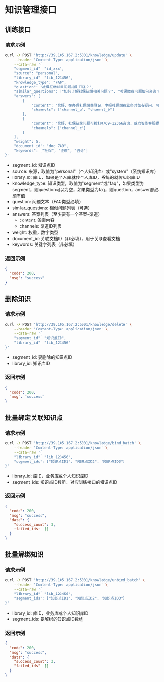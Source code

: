 # 知识管理接口

## 训练接口

### 请求示例

```bash
curl -X POST 'http://39.105.167.2:5001/knowledge/update' \
    --header 'Content-Type: application/json' \
    --data-raw '{
    "segment_id": "id_xxx",
    "source": "personal",
    "library_id": "lib_123456",
    "knowledge_type": "FAQ",
    "question": "社保征缴相关问题指引口径？",
    "similar_questions": ["如何了解社保征缴相关问题？", "社保缴费问题如何咨询？"],
    "answers": [
        {
            "content": "您好，在办理社保缴费登记、申报社保缴费业务时如有疑问，可拨打0769-12366纳税缴费服务热线咨询，其他社会保险问题可直接向"社保姐姐"智能客服提问或拨打东莞市政务服务便民热线0769-12345咨询。感谢您的理解！",
            "channels": ["channel_a", "channel_b"]
        },
        {
            "content": "您好，社保征缴问题可拨打0769-12366咨询，或向智能客服提问。",
            "channels": ["channel_c"]
        }
    ],
    "weight": 5,
    "document_id": "doc_789",
    "keywords": ["社保", "征缴", "咨询"]
}'
```

- segment_id: 知识点ID
- source: 来源，取值为"personal"（个人知识库）或"system"（系统知识库）
- library_id: 库ID，如果是个人库就传个人库ID，系统的就传知识库ID
- knowledge_type: 知识类型，取值为"segment"或"faq"，如果类型为segment，则question可以为空，如果类型为faq，则question，answer都必须有值
- question: 问题文本（FAQ类型必填）
- similar_questions: 相似问题列表（可选）
- answers: 答案列表（至少要有一个答案-渠道）
  - content: 答案内容
  - channels: 渠道ID列表
- weight: 权重，数字类型
- document_id: 关联文档ID（非必填），用于关联查看文档
- keywords: 关键字列表（非必填）

### 返回示例

```json
{
  "code": 200,
  "msg": "success"
}
```

## 删除知识

### 请求示例

```bash
curl -X POST 'http://39.105.167.2:5001/knowledge/delete' \
    --header 'Content-Type: application/json' \
    --data-raw '{
    "segment_id": "知识点ID",
    "library_id": "lib_123456"
}'
```

- segment_id: 要删除的知识点ID
- library_id: 知识库ID

### 返回示例

```json
{
  "code": 200,
  "msg": "success"
}
```

## 批量绑定关联知识点

### 请求示例

```bash
curl -X POST 'http://39.105.167.2:5001/knowledge/bind_batch' \
    --header 'Content-Type: application/json' \
    --data-raw '{
    "library_id": "lib_123456",
    "segment_ids": ["知识点ID1", "知识点ID2", "知识点ID3"]
}'
```

- library_id: 库ID，业务库或个人知识库ID
- segment_ids: 知识点ID数组，对应训练接口的知识点ID

### 返回示例

```json
{
  "code": 200,
  "msg": "success",
  "data": {
    "success_count": 3,
    "failed_ids": []
  }
}
```

## 批量解绑知识

### 请求示例

```bash
curl -X POST 'http://39.105.167.2:5001/knowledge/unbind_batch' \
    --header 'Content-Type: application/json' \
    --data-raw '{
    "library_id": "lib_123456",
    "segment_ids": ["知识点ID1", "知识点ID2", "知识点ID3"]
}'
```

- library_id: 库ID，业务库或个人知识库ID
- segment_ids: 要解绑的知识点ID数组

### 返回示例

```json
{
  "code": 200,
  "msg": "success",
  "data": {
    "success_count": 3,
    "failed_ids": []
  }
}
```